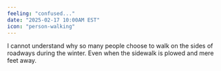 ```yaml
---
feeling: "confused..."
date: "2025-02-17 10:00AM EST"
icon: "person-walking"
---
```

I cannot understand why so many people choose to walk on the sides of roadways during the winter. Even when the sidewalk is plowed and mere feet away.